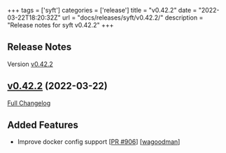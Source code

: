 +++
tags = ['syft']
categories = ['release']
title = "v0.42.2"
date = "2022-03-22T18:20:32Z"
url = "docs/releases/syft/v0.42.2/"
description = "Release notes for syft v0.42.2"
+++

## Release Notes

Version [v0.42.2](https://github.com/anchore/syft/releases/tag/v0.42.2)

## [v0.42.2](https://github.com/anchore/syft/tree/v0.42.2) (2022-03-22)

[Full Changelog](https://github.com/anchore/syft/compare/v0.42.1...v0.42.2)

## Added Features

- Improve docker config support [[PR #906](https://github.com/anchore/syft/pull/906)] [[wagoodman](https://github.com/wagoodman)]
